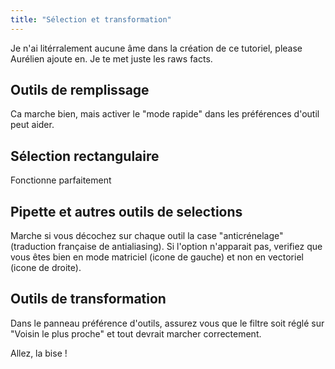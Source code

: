 ```yaml
---
title: "Sélection et transformation"
---
```


Je n'ai litérralement aucune âme dans la création de ce tutoriel, please Aurélien ajoute en. Je te met juste les raws facts.

## Outils de remplissage

Ca marche bien, mais activer le "mode rapide" dans les préférences d'outil peut aider.

## Sélection rectangulaire

Fonctionne parfaitement

## Pipette et autres outils de selections

Marche si vous décochez sur chaque outil la case "anticrénelage" (traduction française de antialiasing). Si l'option n'apparait pas, verifiez que vous êtes bien en mode matriciel (icone de gauche) et non en vectoriel (icone de droite).

## Outils de transformation

Dans le panneau préférence d'outils, assurez vous que le filtre soit réglé sur "Voisin le plus proche" et tout devrait marcher correctement.

Allez, la bise !
